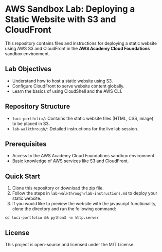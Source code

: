 # AWS Sandbox Lab: Deploying a Static Website with S3 and CloudFront

This repository contains files and instructions for deploying a static website using AWS S3 and CloudFront in the **AWS Academy Cloud Foundations** sandbox environment.

## Lab Objectives
- Understand how to host a static website using S3.
- Configure CloudFront to serve website content globally.
- Learn the basics of using CloudShell and the AWS CLI.

## Repository Structure
- `luci-portfolio/`: Contains the static website files (HTML, CSS, image) to be placed in S3.
- `lab-walkthrough/`: Detailed instructions for the live lab session.

## Prerequisites
- Access to the AWS Academy Cloud Foundations sandbox environment.
- Basic knowledge of AWS services like S3 and CloudFront.
  
## Quick Start
1. Clone this repository or download the zip file.
2. Follow the steps in `lab-walkthrough/lab-instructions.md` to deploy your static website.
3. If you would like to preview the website with the javascript functionality, clone the directory and run the following command: 
```
cd luci-portfolio && python3 -m http.server
```

## License
This project is open-source and licensed under the MIT License.